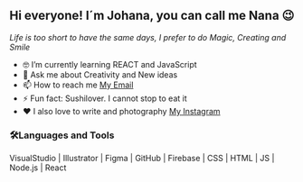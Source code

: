 ## Hi everyone! I´m Johana, you can call me Nana :wink:
*Life is too short to have the same days, I prefer to do Magic, Creating and Smile*

- :nerd_face: I’m currently learning REACT and JavaScript
- 💬 Ask me about Creativity and New ideas
- 📫 How to reach me [My Email](johanavalencia888@gmail.com)
- ⚡ Fun fact: Sushilover. I cannot stop to eat it
- :heart: I also love to write and photography [My Instagram](https://www.instagram.com/origamia)

### :hammer_and_wrench:Languages and Tools

VisualStudio | Illustrator | Figma | GitHub | Firebase | CSS | HTML | JS | Node.js | React
